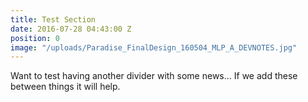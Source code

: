 ```yaml
---
title: Test Section
date: 2016-07-28 04:43:00 Z
position: 0
image: "/uploads/Paradise_FinalDesign_160504_MLP_A_DEVNOTES.jpg"
---
```


Want to test having another divider with some news... If we add these between things it will help.